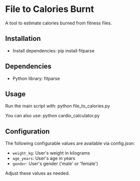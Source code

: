 # File to Calories Burnt

A tool to estimate calories burned from fitness files.

## Installation

- Install dependencies:
  pip install fitparse

## Dependencies

- Python library: fitparse

## Usage

Run the main script with:
  python file_to_calories.py

You can also use:
  python cardio_calculator.py

## Configuration

The following configurable values are available via config.json:

- `weight_kg`: User's weight in kilograms
- `age_years`: User's age in years
- `gender`: User's gender ('male' or 'female')

Adjust these values as needed.